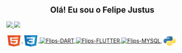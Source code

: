 <h2 align="center">Olá! Eu sou o Felipe Justus</h2> 

<div>
  <a href="https://github.com/felipe-justus">
  <img height="120em" src="https://github-readme-stats.vercel.app/api?username=felipe-justus&show_icons=true&theme= tokyonight&include_all_commits=true&count_private=true"/> 
  <img height="120em" src="https://github-readme-stats.vercel.app/api/top-langs/?username=felipe-justus&layout=compact&langs_count=7&theme=dark"/>
</div>
  
<div style="display: inline_block"><br>
  <img align="center" alt="Flips-HTML" height="30" width="40" src="https://raw.githubusercontent.com/devicons/devicon/master/icons/html5/html5-original.svg">
  <img align="center" alt="Flips-CSS" height="30" width="40" src="https://raw.githubusercontent.com/devicons/devicon/master/icons/css3/css3-original.svg">
  <img align="center" alt="Flips-DART" height="80" width="90" src="https://cdn.jsdelivr.net/gh/devicons/devicon/icons/dart/dart-plain-wordmark.svg"">
  <img align="center" alt="Flips-FLUTTER" height="30" width="40" src="https://cdn.jsdelivr.net/gh/devicons/devicon/icons/flutter/flutter-original.svg">
  <img align="center" alt="Flips-MYSQL" height="30" width="40" src="https://cdn.jsdelivr.net/gh/devicons/devicon/icons/mysql/mysql-original.svg"">
  <img align="center" alt="Flips-PYTHON" height="30" width="40" src="https://raw.githubusercontent.com/devicons/devicon/master/icons/python/python-original.svg">
</div>

